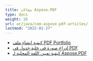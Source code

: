 ```yaml
---
title: مقالات Aspose.PDF
type: docs
weight: 10
url: ar/java/com-aspose-pdf-articles/
lastmod: "2022-01-27"
---
```


- [كيفية إنشاء ملف PDF Portfolio](/pdf/java/how-to-create-pdf-portfolio/)
- [إدراج صورة في خلية جدول في PDF](/pdf/java/insert-an-image-into-a-table-cell-in-pdf/)
- [كيفية تعيين اللغة المحلية لـ Aspose.PDF](/pdf/java/how-to-set-locale-for-aspose-pdf/)